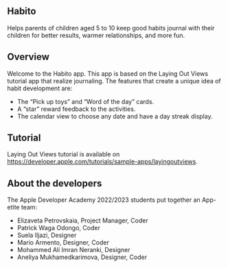 ## Habito
Helps parents of children aged 5 to 10 keep good habits journal with their children for better results, warmer relationships, and more fun.

## Overview
Welcome to the Habito app. This app is based on the Laying Out Views tutorial app that realize journaling. The features that create a unique idea of habit development are:
- The “Pick up toys” and “Word of the day” cards.
- A “star” reward feedback to the activities.
- The calendar view to choose any date and have a day streak display.

## Tutorial
Laying Out Views tutorial is available on https://developer.apple.com/tutorials/sample-apps/layingoutviews. 

## About the developers
The Apple Developer Academy 2022/2023 students put together an App-etite team:
- Elizaveta Petrovskaia, Project Manager, Coder
- Patrick Waga Odongo, Coder
- Suela Iljazi, Designer
- Mario Armento, Designer, Coder
- Mohammed Ali Imran Neranki, Designer
- Aneliya Mukhamedkarimova, Designer, Coder

